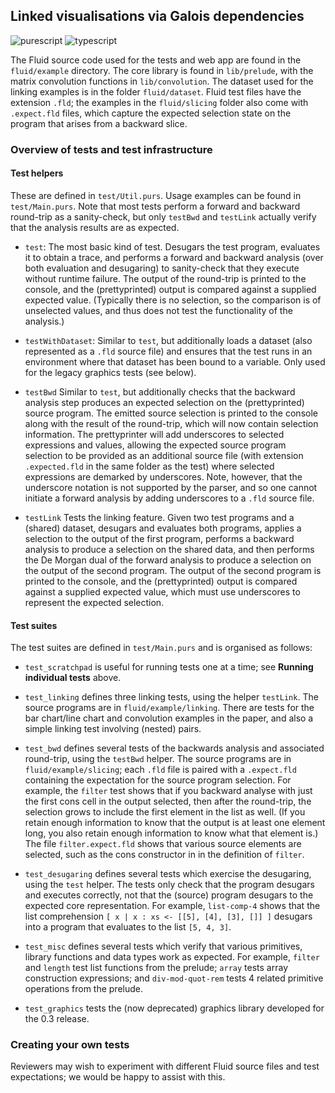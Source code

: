 ## Linked visualisations via Galois dependencies

![purescript](https://github.com/explorable-viz/fluid/workflows/purescript/badge.svg)
![typescript](https://github.com/explorable-viz/fluid/workflows/typescript/badge.svg)

The Fluid source code used for the tests and web app are found in the `fluid/example` directory. The core library is found in `lib/prelude`, with the matrix convolution functions in `lib/convolution`. The dataset used for the linking examples is in the folder `fluid/dataset`. Fluid test files have the extension `.fld`; the examples in the `fluid/slicing` folder also come with `.expect.fld` files, which capture the expected selection state on the program that arises from a backward slice.

### Overview of tests and test infrastructure

#### Test helpers

These are defined in `test/Util.purs`. Usage examples can be found in `test/Main.purs`. Note that most tests perform a forward and backward round-trip as a sanity-check, but only `testBwd` and `testLink` actually verify that the analysis results are as expected.

- `test`: The most basic kind of test. Desugars the test program, evaluates it to obtain a trace, and performs a forward and backward analysis (over both evaluation and desugaring) to sanity-check that they execute without runtime failure. The output of the round-trip is printed to the console, and the (prettyprinted) output is compared against a supplied expected value. (Typically there is no selection, so the comparison is of unselected values, and thus does not test the functionality of the analysis.)

- `testWithDataset`: Similar to `test`, but additionally loads a dataset (also represented as a `.fld` source file) and ensures that the test runs in an environment where that dataset has been bound to a variable. Only used for the legacy graphics tests (see below).

- `testBwd` Similar to `test`, but additionally checks that the backward analysis step produces an expected selection on the (prettyprinted) source program. The emitted source selection is printed to the console along with the result of the round-trip, which will now contain selection information. The prettyprinter will add underscores to selected expressions and values, allowing the expected source program selection to be provided as an additional source file (with extension `.expected.fld` in the same folder as the test) where selected expressions are demarked by underscores. Note, however, that the underscore notation is not supported by the parser, and so one cannot initiate a forward analysis by adding underscores to a `.fld` source file.

- `testLink` Tests the linking feature. Given two test programs and a (shared) dataset, desugars and evaluates both programs, applies a selection to the output of the first program, performs a backward analysis to produce a selection on the shared data, and then performs the De Morgan dual of the forward analysis to produce a selection on the output of the second program.  The output of the second program is printed to the console, and the (prettyprinted) output is compared against a supplied expected value, which must use underscores to represent the expected selection.

#### Test suites

The test suites are defined in `test/Main.purs` and is organised as follows:

- `test_scratchpad` is useful for running tests one at a time; see **Running individual tests** above.

- `test_linking` defines three linking tests, using the helper `testLink`. The source programs are in `fluid/example/linking`. There are tests for the bar chart/line chart and convolution examples in the paper, and also a simple linking test involving (nested) pairs.

- `test_bwd` defines several tests of the backwards analysis and associated round-trip, using the `testBwd` helper. The source programs are in `fluid/example/slicing`; each `.fld` file is paired with a `.expect.fld` containing the expectation for the source program selection. For example, the `filter` test shows that if you backward analyse with just the first cons cell in the output selected, then after the round-trip, the selection grows to include the first element in the list as well. (If you retain enough information to know that the output is at least one element long, you also retain enough information to know what that element is.) The file `filter.expect.fld` shows that various source elements are selected, such as the cons constructor in in the definition of `filter`.

- `test_desugaring` defines several tests which exercise the desugaring, using the `test` helper. The tests only check that the program desugars and executes correctly, not that the (source) program desugars to the expected core representation. For example, `list-comp-4` shows that the list comprehension `[ x | x : xs <- [[5], [4], [3], []] ]` desugars into a program that evaluates to the list `[5, 4, 3]`.

- `test_misc` defines several tests which verify that various primitives, library functions and data types work as expected. For example, `filter` and `length` test list functions from the prelude; `array` tests array construction expressions; and `div-mod-quot-rem` tests 4 related primitive operations from the prelude.

- `test_graphics` tests the (now deprecated) graphics library developed for the 0.3 release.

### Creating your own tests

Reviewers may wish to experiment with different Fluid source files and test expectations; we would be happy to assist with this.
